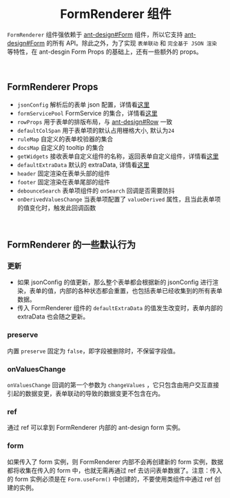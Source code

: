 <h1 align='center'> FormRenderer 组件 </h1>

`FormRenderer` 组件强依赖于 [ant-design#Form](https://ant.design/components/form-cn#form) 组件，所以它支持 [ant-design#Form](https://ant.design/components/form-cn#form) 的所有 API。除此之外，为了实现 `表单联动` 和 `完全基于 JSON 渲染` 等特性，在 ant-desgin Form Props 的基础上，还有一些额外的 props。

<br/>

## FormRenderer Props

-   `jsonConfig` 解析后的表单 json 配置，详情看[这里](./JsonConfig.md)
-   `formServicePool` FormService 的集合，详情看[这里](./FormService.md)
-   `rowProps` 用于表单的排版布局，与 [ant-design#Row](https://ant.design/components/grid-cn#row) 一致
-   `defaultColSpan` 用于表单项的默认占用栅格大小, 默认为`24`
-   `ruleMap` 自定义的表单校验器的集合
-   `docsMap` 自定义的 tooltip 的集合
-   `getWidgets` 接收表单自定义组件的名称，返回表单自定义组件，详情看[这里](./Widget.md)
-   `defaultExtraData` 默认的 extraData, 详情看[这里](./FormService.md)
-   `header` 固定渲染在表单头部的组件
-   `footer` 固定渲染在表单尾部的组件
-   `debounceSearch` 表单项组件的 `onSearch` 回调是否需要防抖
-   `onDerivedValuesChange` 当表单项配置了 `valueDerived` 属性，且当此表单项的值变化时，触发此回调函数

<br/>

## FormRenderer 的一些默认行为

### 更新

-   如果 jsonConfig 的值更新，那么整个表单都会根据新的 jsonConfig 进行渲染，表单的值，内部的各种状态都会重置，也包括表单已经收集到的所有表单数据。
-   传入 FormRenderer 组件的 `defaultExtraData` 的值发生改变时，表单内部的 extraData 也会随之更新。

### preserve

内置 `preserve` 固定为 `false`，即字段被删除时，不保留字段值。

### onValuesChange

`onValuesChange` 回调的第一个参数为 `changeValues` ，它只包含由用户交互直接引起的数据变更，表单联动的导致的数据变更不包含在内。

### ref

通过 ref 可以拿到 FormRenderer 内部的 ant-design form 实例。

### form

如果传入了 form 实例，则 FormRenderer 内部不会再创建新的 form 实例，数据都将收集在传入的 form 中，也就无需再通过 ref 去访问表单数据了。注意：传入的 form 实例必须是在 `Form.useForm()` 中创建的，不要使用类组件中通过 ref 创建的实例。
